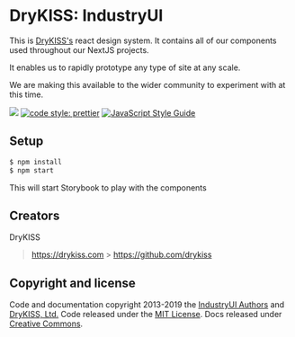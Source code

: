 # DryKISS: IndustryUI

This is [DryKISS's](https://drykiss.com) react design system. It contains all of our components used
throughout our NextJS projects.

It enables us to rapidly prototype any type of site at any scale.

We are making this available to the wider community to experiment with at this time.

![](https://github.com/DryKISS/industryui.com/workflows/Lint%20IndustryUI/badge.svg)
[![code style: prettier](https://img.shields.io/badge/code_style-prettier-ff69b4.svg?style=flat-square)](https://github.com/prettier/prettier)
[![JavaScript Style Guide](https://img.shields.io/badge/code_style-standard-brightgreen.svg)](https://standardjs.com)

## Setup

```bash
$ npm install
$ npm start
```

This will start Storybook to play with the components

## Creators

DryKISS

> <https://drykiss.com> > <https://github.com/drykiss>

## Copyright and license

Code and documentation copyright 2013-2019 the
[IndustryUI Authors](https://github.com/DryKISS/industryui.com/graphs/contributors)
and [DryKISS, Ltd.](https://industryui.com)
Code released under the [MIT License](https://github.com/DryKISS/industryui.com/blob/master/LICENSE).
Docs released under [Creative Commons](https://creativecommons.org/licenses/by/3.0/).
